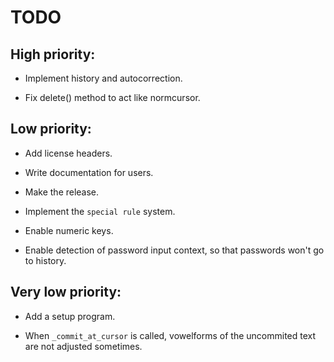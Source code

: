 # TODO

## High priority:

- Implement history and autocorrection.

- Fix delete() method to act like normcursor.


## Low priority:

- Add license headers.

- Write documentation for users.

- Make the release.

- Implement the `special rule` system.

- Enable numeric keys.

- Enable detection of password input context,
  so that passwords won't go to history.


## Very low priority:

- Add a setup program.

- When `_commit_at_cursor` is called, vowelforms
  of the uncommited text are not adjusted sometimes.

